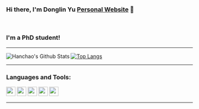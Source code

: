 ### Hi there, I'm Donglin Yu [Personal Website][website] 👋



<br />



### I'm a PhD student!


---

<img align="left" alt="Hanchao's Github Stats" src="https://github-readme-stats.vercel.app/api?username=yudonglin506311858&show_icons=true&hide_border=true" />

[![Top Langs](https://github-readme-stats.vercel.app/api/top-langs/?username=yudonglin506311858&hide=html)](https://github.com/anuraghazra/github-readme-stats)


---

### Languages and Tools:

<p align="left">
<img src="https://img.shields.io/badge/python-3776AB.svg?&style=for-the-badge&logo=python&logoColor=white" height="25"/>
<img src="https://img.shields.io/badge/R-8892BF.svg?&style=for-the-badge&logo=r&logoColor=white" height="25"/>
<img src="https://img.shields.io/badge/Rstudio-F7DF1E.svg?&style=for-the-badge&logo=Rstudio&logoColor=white" height="25"/>
<img src="https://img.shields.io/badge/jupyter-F3631D.svg?&style=for-the-badge&logo=jupyter&logoColor=white" height="25"/>
<img src="https://img.shields.io/badge/anaconda-FB7A24.svg?&style=for-the-badge&logo=anaconda&logoColor=white" height="25"/>
</p>


---


<!-- 
### Recent Blog Posts
- [Functional Logistic Regression](https://dev.to/hanchaozhang/functional-logistic-regression-31b9)
- [First Post](https://dev.to/hanchaozhang/first-post-4edk)
-->




[website]: http://hanchaozhang.xyz
[twitter]: https://twitter.com/tedddddy_zhang
[youtube]: https://youtube.com/codeSTACKr
[instagram]: https://www.instagram.com/tedddddd_y/
[linkedin]: https://www.linkedin.com/in/hanchao-zhang-670105b7
[webdevplaylist]: https://www.youtube.com/playlist?list=PLkwxH9e_vrAJ0WbEsFA9W3I1W-g_BTsbt
[jsplaylist]: https://www.youtube.com/playlist?list=PLkwxH9e_vrALRJKu7wfXby3MKeflhTu6B
[cssplaylist]: https://www.youtube.com/playlist?list=PLkwxH9e_vrALSdvZuEh6gqQdmDoDIoqz4
[reactplaylist]: https://www.youtube.com/playlist?list=PLkwxH9e_vrAK4TdffpxKY3QGyHCpxFcQ0
[GoogleScholar]: https://scholar.google.com/citations?hl=en&user=bePCCD8AAAAJ
[facebook]: https://www.facebook.com/Ted.H.Chang
